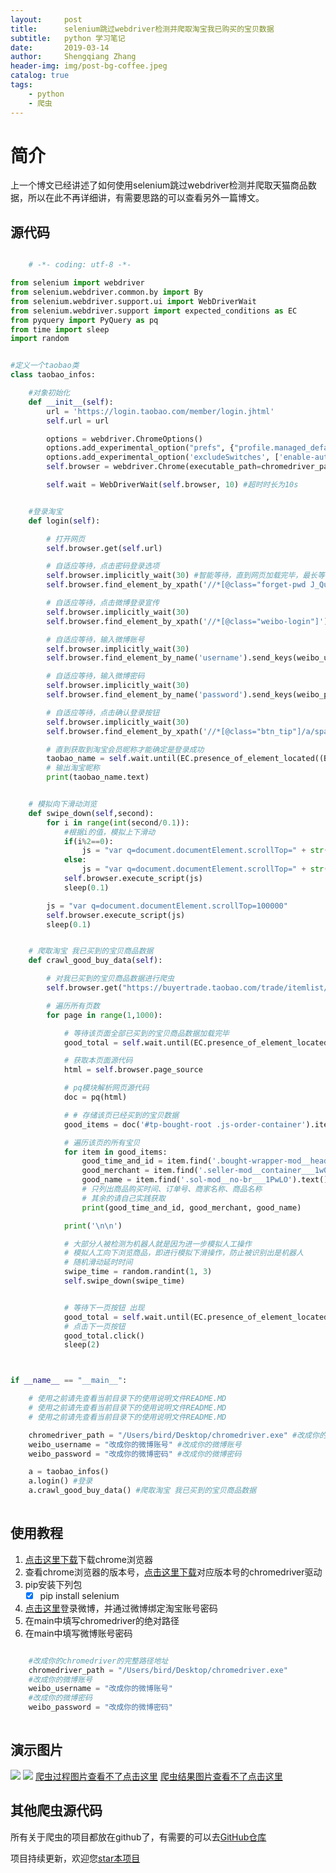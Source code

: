 ```yaml
---
layout:     post
title:      selenium跳过webdriver检测并爬取淘宝我已购买的宝贝数据
subtitle:   python 学习笔记
date:       2019-03-14
author:     Shengqiang Zhang
header-img: img/post-bg-coffee.jpeg
catalog: true
tags:
    - python
    - 爬虫
---
```



# 简介
上一个博文已经讲述了如何使用selenium跳过webdriver检测并爬取天猫商品数据，所以在此不再详细讲，有需要思路的可以查看另外一篇博文。

## 源代码
```python

    # -*- coding: utf-8 -*-

from selenium import webdriver
from selenium.webdriver.common.by import By
from selenium.webdriver.support.ui import WebDriverWait
from selenium.webdriver.support import expected_conditions as EC
from pyquery import PyQuery as pq
from time import sleep
import random


#定义一个taobao类
class taobao_infos:

    #对象初始化
    def __init__(self):
        url = 'https://login.taobao.com/member/login.jhtml'
        self.url = url

        options = webdriver.ChromeOptions()
        options.add_experimental_option("prefs", {"profile.managed_default_content_settings.images": 2}) # 不加载图片,加快访问速度
        options.add_experimental_option('excludeSwitches', ['enable-automation']) # 此步骤很重要，设置为开发者模式，防止被各大网站识别出来使用了Selenium
        self.browser = webdriver.Chrome(executable_path=chromedriver_path, options=options)

        self.wait = WebDriverWait(self.browser, 10) #超时时长为10s


    #登录淘宝
    def login(self):

        # 打开网页
        self.browser.get(self.url)

        # 自适应等待，点击密码登录选项
        self.browser.implicitly_wait(30) #智能等待，直到网页加载完毕，最长等待时间为30s
        self.browser.find_element_by_xpath('//*[@class="forget-pwd J_Quick2Static"]').click()

        # 自适应等待，点击微博登录宣传
        self.browser.implicitly_wait(30)
        self.browser.find_element_by_xpath('//*[@class="weibo-login"]').click()

        # 自适应等待，输入微博账号
        self.browser.implicitly_wait(30)
        self.browser.find_element_by_name('username').send_keys(weibo_username)

        # 自适应等待，输入微博密码
        self.browser.implicitly_wait(30)
        self.browser.find_element_by_name('password').send_keys(weibo_password)

        # 自适应等待，点击确认登录按钮
        self.browser.implicitly_wait(30)
        self.browser.find_element_by_xpath('//*[@class="btn_tip"]/a/span').click()

        # 直到获取到淘宝会员昵称才能确定是登录成功
        taobao_name = self.wait.until(EC.presence_of_element_located((By.CSS_SELECTOR, '.site-nav-bd > ul.site-nav-bd-l > li#J_SiteNavLogin > div.site-nav-menu-hd > div.site-nav-user > a.site-nav-login-info-nick ')))
        # 输出淘宝昵称
        print(taobao_name.text)


    # 模拟向下滑动浏览
    def swipe_down(self,second):
        for i in range(int(second/0.1)):
            #根据i的值，模拟上下滑动
            if(i%2==0):
                js = "var q=document.documentElement.scrollTop=" + str(300+400*i)
            else:
                js = "var q=document.documentElement.scrollTop=" + str(200 * i)
            self.browser.execute_script(js)
            sleep(0.1)

        js = "var q=document.documentElement.scrollTop=100000"
        self.browser.execute_script(js)
        sleep(0.1)


    # 爬取淘宝 我已买到的宝贝商品数据
    def crawl_good_buy_data(self):

        # 对我已买到的宝贝商品数据进行爬虫
        self.browser.get("https://buyertrade.taobao.com/trade/itemlist/list_bought_items.htm")

        # 遍历所有页数
        for page in range(1,1000):

            # 等待该页面全部已买到的宝贝商品数据加载完毕
            good_total = self.wait.until(EC.presence_of_element_located((By.CSS_SELECTOR, '#tp-bought-root > div.js-order-container')))

            # 获取本页面源代码
            html = self.browser.page_source

            # pq模块解析网页源代码
            doc = pq(html)

            # # 存储该页已经买到的宝贝数据
            good_items = doc('#tp-bought-root .js-order-container').items()

            # 遍历该页的所有宝贝
            for item in good_items:
                good_time_and_id = item.find('.bought-wrapper-mod__head-info-cell___29cDO').text().replace('\n',"").replace('\r',"")
                good_merchant = item.find('.seller-mod__container___1w0Cx').text().replace('\n',"").replace('\r',"")
                good_name = item.find('.sol-mod__no-br___1PwLO').text().replace('\n', "").replace('\r', "")
                # 只列出商品购买时间、订单号、商家名称、商品名称
                # 其余的请自己实践获取
                print(good_time_and_id, good_merchant, good_name)

            print('\n\n')

            # 大部分人被检测为机器人就是因为进一步模拟人工操作
            # 模拟人工向下浏览商品，即进行模拟下滑操作，防止被识别出是机器人
            # 随机滑动延时时间
            swipe_time = random.randint(1, 3)
            self.swipe_down(swipe_time)


            # 等待下一页按钮 出现
            good_total = self.wait.until(EC.presence_of_element_located((By.CSS_SELECTOR, '.pagination-next')))
            # 点击下一页按钮
            good_total.click()
            sleep(2)



if __name__ == "__main__":

    # 使用之前请先查看当前目录下的使用说明文件README.MD
    # 使用之前请先查看当前目录下的使用说明文件README.MD
    # 使用之前请先查看当前目录下的使用说明文件README.MD

    chromedriver_path = "/Users/bird/Desktop/chromedriver.exe" #改成你的chromedriver的完整路径地址
    weibo_username = "改成你的微博账号" #改成你的微博账号
    weibo_password = "改成你的微博密码" #改成你的微博密码

    a = taobao_infos()
    a.login() #登录
    a.crawl_good_buy_data() #爬取淘宝 我已买到的宝贝商品数据
    
```


## 使用教程
1. [点击这里下载][1]下载chrome浏览器
2. 查看chrome浏览器的版本号，[点击这里下载][2]对应版本号的chromedriver驱动
3. pip安装下列包
    - [x] pip install selenium
4. [点击这里][3]登录微博，并通过微博绑定淘宝账号密码
5. 在main中填写chromedriver的绝对路径
6. 在main中填写微博账号密码

```python

	#改成你的chromedriver的完整路径地址
    chromedriver_path = "/Users/bird/Desktop/chromedriver.exe" 
    #改成你的微博账号
    weibo_username = "改成你的微博账号"
    #改成你的微博密码
    weibo_password = "改成你的微博密码"
    
```

## 演示图片
![][4]
![][6]
[爬虫过程图片查看不了点击这里][4]
[爬虫结果图片查看不了点击这里][6]



## 其他爬虫源代码

所有关于爬虫的项目都放在github了，有需要的可以去[GitHub仓库][5]

项目持续更新，欢迎您[star本项目][5]



[1]:https://www.google.com/chrome/
[2]:http://chromedriver.storage.googleapis.com/index.html
[3]:https://account.weibo.com/set/bindsns/bindtaobao
[4]:https://raw.githubusercontent.com/shengqiangzhang/examples-of-web-crawlers/master/3.%E6%B7%98%E5%AE%9D%E5%B7%B2%E4%B9%B0%E5%88%B0%E7%9A%84%E5%AE%9D%E8%B4%9D%E6%95%B0%E6%8D%AE%E7%88%AC%E8%99%AB(%E5%B7%B2%E6%A8%A1%E6%8B%9F%E7%99%BB%E5%BD%95)/example.gif
[5]:https://github.com/shengqiangzhang/examples-of-web-crawlers
[6]:https://raw.githubusercontent.com/shengqiangzhang/examples-of-web-crawlers/master/3.%E6%B7%98%E5%AE%9D%E5%B7%B2%E4%B9%B0%E5%88%B0%E7%9A%84%E5%AE%9D%E8%B4%9D%E6%95%B0%E6%8D%AE%E7%88%AC%E8%99%AB(%E5%B7%B2%E6%A8%A1%E6%8B%9F%E7%99%BB%E5%BD%95)/example2.png
